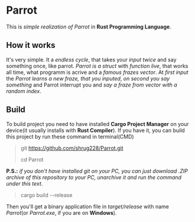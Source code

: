 # Parrot
This is *simple realization of Parrot* in **Rust Programming Language**.

## How it works
It's very simple. It a *endless cycle*, that takes your *input twice* and say something once, like parrot. *Parrot is a struct* with *function live*, that works all time, what programm is acrive and a *famous frazes vector*. At *first input* the *Parrot learns a new fraze, that you inputed*, *on second you say something* and Parrot interrupt you and *say a fraze from vector with a random index*.

## Build
To build project you need to have installed **Cargo Project Manager** on your device(it usually installs with **Rust Compiler**). If you have it, you can build this project by run these command in terminal(CMD)
> git https://github.com/shrug228/Parrot.git
>
> cd Parrot

**P.S.:** *if you don't have installed git on your PC, you can just download .ZIP archive of this repository to your PC, unarchive it and run the command under this text*.
> cargo build --release
> 
Then you'll get a binary application file in *target/release* with name *Parrot*(or *Parrot.exe*, if you are on **Windows**).
